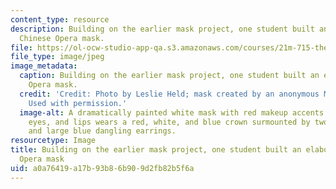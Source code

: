 ```yaml
---
content_type: resource
description: Building on the earlier mask project, one student built an elaborate
  Chinese Opera mask.
file: https://ol-ocw-studio-app-qa.s3.amazonaws.com/courses/21m-715-the-craft-of-costume-design-fall-2009/a0a76419a17b93b86b909d2fb82b5f6a_IMG_1072.jpg
file_type: image/jpeg
image_metadata:
  caption: Building on the earlier mask project, one student built an elaborate Chinese
    Opera mask.
  credit: 'Credit: Photo by Leslie Held; mask created by an anonymous MIT student.
    Used with permission.'
  image-alt: A dramatically painted white mask with red makeup accents on the cheeks,
    eyes, and lips wears a red, white, and blue crown surmounted by two peacock plumes,
    and large blue dangling earrings.
resourcetype: Image
title: Building on the earlier mask project, one student built an elaborate Chinese
  Opera mask
uid: a0a76419-a17b-93b8-6b90-9d2fb82b5f6a
---
```

